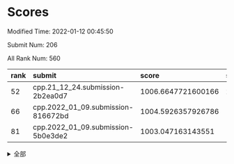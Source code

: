 # Scores

Modified Time: 2022-01-12 00:45:50

Submit Num: 206

All Rank Num: 560

| rank |               submit               |       score        |       sigma        | pk_num |
| :--- | :--------------------------------- | :----------------- | :----------------- | :----- |
| 52   | cpp.21_12_24.submission-2b2ea0d7   | 1006.6647721600166 | 2.449923258682666  | 7      |
| 66   | cpp.2022_01_09.submission-816672bd | 1004.5926357926786 | 1.6727662424353005 | 13     |
| 81   | cpp.2022_01_09.submission-5b0e3de2 | 1003.047163143551  | 1.7665949659062092 | 11     |


<details>
<summary>全部</summary>

| rank |                 submit                 |       score        |       sigma        | pk_num |
| :--- | :------------------------------------- | :----------------- | :----------------- | :----- |
| 1    | gobigger.level_3.submission_level_3_36 | 1018.1914451003805 | 3.323126603487021  | 8      |
| 2    | gobigger.level_3.submission_level_3_28 | 1014.2377599307946 | 2.3908693336743174 | 11     |
| 3    | gobigger.level_3.submission_level_3_1  | 1013.949699877437  | 2.122641260774649  | 11     |
| 4    | gobigger.level_3.submission_level_3_2  | 1013.6667379003886 | 2.319369491382292  | 8      |
| 5    | gobigger.level_3.submission_level_3_0  | 1013.1397595111216 | 2.1122612641551357 | 8      |
| 6    | gobigger.level_3.submission_level_3_14 | 1012.7161569687747 | 2.3105988204641497 | 11     |
| 7    | gobigger.level_3.submission_level_3_29 | 1012.6384408785575 | 2.177506632404992  | 10     |
| 8    | gobigger.level_3.submission_level_3_15 | 1012.3991101830944 | 1.9917223606672407 | 11     |
| 9    | gobigger.level_3.submission_level_3_35 | 1012.3863447629833 | 2.0780709455883684 | 10     |
| 10   | gobigger.level_3.submission_level_3_47 | 1012.3404508822211 | 2.0302352452170522 | 9      |
| 11   | gobigger.level_3.submission_level_3_22 | 1012.2122266807836 | 1.6826592812341736 | 15     |
| 12   | gobigger.level_3.submission_level_3_38 | 1012.1676696801303 | 2.2258662445753075 | 9      |
| 13   | gobigger.level_3.submission_level_3_4  | 1012.1152706276797 | 1.9663352057495869 | 12     |
| 14   | gobigger.level_3.submission_level_3_7  | 1011.9607657134369 | 2.113640848169495  | 12     |
| 15   | gobigger.level_3.submission_level_3_25 | 1011.9557697106986 | 2.1030104713092155 | 13     |
| 16   | gobigger.level_3.submission_level_3_21 | 1011.8427633852762 | 1.9725811939887907 | 12     |
| 17   | gobigger.level_3.submission_level_3_44 | 1011.5509065742907 | 2.461230111783384  | 10     |
| 18   | gobigger.level_3.submission_level_3_18 | 1011.4653987864833 | 2.000221126058385  | 10     |
| 19   | gobigger.level_3.submission_level_3_24 | 1011.3940031870775 | 2.665214878485512  | 9      |
| 20   | gobigger.level_3.submission_level_3_27 | 1011.2490646473993 | 2.027506269622386  | 12     |
| 21   | gobigger.level_3.submission_level_3_37 | 1011.1383337500591 | 2.1504393772962773 | 10     |
| 22   | gobigger.level_3.submission_level_3_26 | 1011.0947299585349 | 2.006292055762478  | 12     |
| 23   | gobigger.level_3.submission_level_3_11 | 1010.8265428621785 | 2.2319322707296276 | 10     |
| 24   | gobigger.level_3.submission_level_3_40 | 1010.6884718733646 | 1.5783454649521607 | 14     |
| 25   | gobigger.level_3.submission_level_3_13 | 1010.5361046551782 | 1.8999986597176834 | 12     |
| 26   | gobigger.level_3.submission_level_3_45 | 1010.5263046256623 | 2.2597712587265515 | 10     |
| 27   | gobigger.level_3.submission_level_3_12 | 1010.5070957207    | 2.1239917734479827 | 10     |
| 28   | gobigger.level_3.submission_level_3_34 | 1010.4834645362242 | 2.3950006595938333 | 9      |
| 29   | gobigger.level_3.submission_level_3_17 | 1010.4323675272192 | 1.91852228907417   | 11     |
| 30   | gobigger.level_3.submission_level_3_8  | 1010.2571662687324 | 2.188115439759396  | 10     |
| 31   | gobigger.level_3.submission_level_3_6  | 1010.0016569007579 | 1.7563140802202517 | 13     |
| 32   | gobigger.level_3.submission_level_3_20 | 1009.9725414449647 | 1.8873906615143783 | 12     |
| 33   | gobigger.level_3.submission_level_3_19 | 1009.8903477756012 | 1.897151663064014  | 13     |
| 34   | gobigger.level_3.submission_level_3_3  | 1009.8821106168098 | 1.9920656204648468 | 12     |
| 35   | gobigger.level_3.submission_level_3_32 | 1009.8134826925499 | 1.9595179375604443 | 9      |
| 36   | gobigger.level_3.submission_level_3_42 | 1009.7388109608254 | 1.9780211830036776 | 10     |
| 37   | gobigger.level_1.submission_level_1_35 | 1009.4309739139046 | 2.553018004139347  | 7      |
| 38   | gobigger.level_3.submission_level_3_5  | 1009.4264321832483 | 1.9139720199049706 | 11     |
| 39   | gobigger.level_3.submission_level_3_48 | 1009.278531751615  | 1.9835415918348256 | 11     |
| 40   | gobigger.level_3.submission_level_3_10 | 1009.2596098654052 | 1.8416027655223994 | 11     |
| 41   | gobigger.level_3.submission_level_3_46 | 1009.0858945894862 | 1.7520706506252712 | 11     |
| 42   | gobigger.level_3.submission_level_3_33 | 1008.9128476127797 | 1.8398208900706465 | 10     |
| 43   | gobigger.level_3.submission_level_3_41 | 1008.834271618232  | 1.9570642775961853 | 10     |
| 44   | gobigger.level_3.submission_level_3_23 | 1008.543626473429  | 2.1751157239010195 | 10     |
| 45   | gobigger.level_3.submission_level_3_31 | 1008.3164947243765 | 1.9864387389523792 | 14     |
| 46   | gobigger.level_3.submission_level_3_49 | 1008.1419037926217 | 1.6935015094161    | 12     |
| 47   | gobigger.level_3.submission_level_3_16 | 1008.067416835388  | 2.11819962295886   | 9      |
| 48   | gobigger.level_3.submission_level_3_9  | 1007.9439671685506 | 2.272213830799789  | 9      |
| 49   | gobigger.level_3.submission_level_3_43 | 1007.1434985686288 | 1.7832674385582103 | 12     |
| 50   | gobigger.level_1.submission_level_1_47 | 1007.0595301692784 | 2.0600085084483    | 11     |
| 51   | gobigger.level_3.submission_level_3_30 | 1006.680030544873  | 1.932983138981331  | 11     |
| 52   | cpp.21_12_24.submission-2b2ea0d7       | 1006.6647721600166 | 2.449923258682666  | 7      |
| 53   | gobigger.level_1.submission_level_1_25 | 1006.5238983112104 | 1.8920730680129263 | 10     |
| 54   | gobigger.level_1.submission_level_1_21 | 1006.4041090977327 | 1.8147613066427037 | 13     |
| 55   | gobigger.level_1.submission_level_1_27 | 1006.2729825302255 | 2.069314697775869  | 7      |
| 56   | gobigger.level_1.submission_level_1_41 | 1006.2566394359214 | 2.180539747291255  | 6      |
| 57   | gobigger.level_3.submission_level_3_39 | 1005.8594740499383 | 2.0646674477643474 | 10     |
| 58   | gobigger.level_1.submission_level_1_13 | 1005.7077047971413 | 1.7719557019036056 | 9      |
| 59   | gobigger.level_1.submission_level_1_9  | 1005.6749496380266 | 1.6915716309866622 | 12     |
| 60   | gobigger.level_1.submission_level_1_44 | 1005.6369123524925 | 1.7256181440216318 | 13     |
| 61   | gobigger.jsonzb.submission_level_4_0   | 1005.5145293668629 | 1.5543170150538455 | 13     |
| 62   | gobigger.level_1.submission_level_1_6  | 1005.1871545779135 | 1.8804300928146216 | 11     |
| 63   | gobigger.level_1.submission_level_1_8  | 1005.1498687869283 | 1.9727355992087472 | 8      |
| 64   | gobigger.level_1.submission_level_1_30 | 1004.9575930647787 | 1.7958418814484194 | 11     |
| 65   | gobigger.level_1.submission_level_1_3  | 1004.6373561280844 | 2.0425919078813637 | 9      |
| 66   | cpp.2022_01_09.submission-816672bd     | 1004.5926357926786 | 1.6727662424353005 | 13     |
| 67   | gobigger.level_1.submission_level_1_33 | 1004.2279857995554 | 1.968285565846102  | 9      |
| 68   | gobigger.level_1.submission_level_1_5  | 1004.1264990041135 | 1.8740619397637237 | 11     |
| 69   | gobigger.level_1.submission_level_1_16 | 1003.9944007256603 | 1.859882382166859  | 10     |
| 70   | gobigger.level_1.submission_level_1_29 | 1003.9131511414795 | 1.7298335242427347 | 13     |
| 71   | gobigger.level_1.submission_level_1_2  | 1003.9103316382309 | 1.7664618206218592 | 12     |
| 72   | gobigger.level_1.submission_level_1_14 | 1003.8220676680639 | 2.144434816620551  | 8      |
| 73   | gobigger.level_1.submission_level_1_36 | 1003.786383049115  | 1.86258482150919   | 11     |
| 74   | gobigger.level_1.submission_level_1_31 | 1003.781821168983  | 1.6796606440097588 | 12     |
| 75   | gobigger.level_1.submission_level_1_42 | 1003.7033834143297 | 1.658316408309531  | 11     |
| 76   | gobigger.level_1.submission_level_1_4  | 1003.6222553306383 | 1.8337280416305806 | 10     |
| 77   | gobigger.level_1.submission_level_1_43 | 1003.5242093017308 | 1.621482399821376  | 13     |
| 78   | gobigger.level_1.submission_level_1_15 | 1003.2587064945479 | 1.707483586599409  | 12     |
| 79   | gobigger.level_1.submission_level_1_32 | 1003.2465405318934 | 1.879599918773102  | 9      |
| 80   | gobigger.level_1.submission_level_1_18 | 1003.191213190886  | 1.7026560607055117 | 12     |
| 81   | cpp.2022_01_09.submission-5b0e3de2     | 1003.047163143551  | 1.7665949659062092 | 11     |
| 82   | gobigger.level_1.submission_level_1_39 | 1002.9990915923939 | 1.7282695714037337 | 11     |
| 83   | gobigger.level_1.submission_level_1_45 | 1002.9435654475104 | 1.819075988508159  | 10     |
| 84   | gobigger.level_1.submission_level_1_46 | 1002.8976298965674 | 1.9311827382178988 | 9      |
| 85   | gobigger.level_1.submission_level_1_1  | 1002.6726176846789 | 2.137702223427073  | 10     |
| 86   | gobigger.level_1.submission_level_1_49 | 1002.5481217863039 | 1.620887351934275  | 15     |
| 87   | gobigger.level_1.submission_level_1_38 | 1002.5305034479576 | 1.8880868647308722 | 10     |
| 88   | gobigger.level_1.submission_level_1_34 | 1002.5102558594336 | 1.6837477421215765 | 11     |
| 89   | gobigger.level_1.submission_level_1_22 | 1002.1661010068818 | 2.200758854475332  | 7      |
| 90   | gobigger.level_1.submission_level_1_12 | 1002.108307147575  | 1.9905953288286866 | 9      |
| 91   | gobigger.level_1.submission_level_1_17 | 1002.1073589744478 | 1.8018263333073328 | 11     |
| 92   | gobigger.level_1.submission_level_1_37 | 1002.0432292597999 | 1.9563111898942396 | 11     |
| 93   | gobigger.level_1.submission_level_1_26 | 1002.0133872357035 | 2.119287190361071  | 9      |
| 94   | gobigger.level_1.submission_level_1_24 | 1001.9384371939922 | 1.653756114833152  | 14     |
| 95   | gobigger.level_1.submission_level_1_23 | 1001.8425321452883 | 1.5940322219204164 | 14     |
| 96   | gobigger.level_1.submission_level_1_48 | 1001.8209169432819 | 1.7816572976645815 | 8      |
| 97   | gobigger.level_1.submission_level_1_7  | 1001.8166998470858 | 1.7166875325742361 | 12     |
| 98   | gobigger.level_1.submission_level_1_19 | 1001.3962072330442 | 1.9901603349225552 | 7      |
| 99   | gobigger.level_1.submission_level_1_28 | 1001.3696831377358 | 1.6657057683941021 | 12     |
| 100  | gobigger.level_1.submission_level_1_11 | 1001.2020624967637 | 1.6333510058945933 | 13     |
| 101  | gobigger.level_1.submission_level_1_20 | 1001.0590777658783 | 1.7361496800963192 | 9      |
| 102  | gobigger.level_1.submission_level_1_40 | 1000.7208410861456 | 1.9996155558589666 | 10     |
| 103  | gobigger.level_1.submission_level_1_0  | 999.9184022989643  | 1.6460208652210975 | 12     |
| 104  | gobigger.level_1.submission_level_1_10 | 999.4348839545846  | 1.920639198259075  | 10     |
| 105  | gobigger.random.submission_random_46   | 999.3172194472174  | 1.7823144797840509 | 8      |
| 106  | gobigger.random.submission_random_19   | 998.686111593646   | 2.0898689065428138 | 7      |
| 107  | gobigger.random.submission_random_0    | 998.3689262818102  | 1.6289226612924914 | 12     |
| 108  | gobigger.random.submission_random_31   | 997.9394819178283  | 1.6980633199980577 | 12     |
| 109  | gobigger.random.submission_random_35   | 997.8767415439772  | 1.8021157787596094 | 12     |
| 110  | gobigger.random.submission_random_49   | 997.8329888222527  | 1.5223721911940309 | 13     |
| 111  | gobigger.random.submission_random_14   | 997.8241911084135  | 1.9248040949583254 | 10     |
| 112  | gobigger.level_2.submission_level_2_31 | 997.7771578483828  | 1.8318256683904732 | 10     |
| 113  | gobigger.random.submission_random_17   | 997.761837072615   | 1.6253536993692645 | 12     |
| 114  | gobigger.random.submission_random_8    | 997.6635866243124  | 1.6871150637163703 | 12     |
| 115  | gobigger.random.submission_random_15   | 997.6448245165852  | 1.6413565934942207 | 12     |
| 116  | gobigger.random.submission_random_22   | 997.6054619987616  | 1.636600168231674  | 11     |
| 117  | gobigger.random.submission_random_18   | 997.5904607159077  | 1.5491628938862883 | 12     |
| 118  | gobigger.random.submission_random_13   | 997.5271502204217  | 1.7074831444507217 | 11     |
| 119  | gobigger.random.submission_random_2    | 997.5036329251212  | 1.8087885241307085 | 11     |
| 120  | gobigger.random.submission_random_39   | 997.3793268433537  | 1.9882017649663204 | 8      |
| 121  | gobigger.random.submission_random_9    | 997.2127090040268  | 1.693701391955772  | 11     |
| 122  | gobigger.random.submission_random_25   | 997.165218988225   | 1.6676978341118849 | 12     |
| 123  | gobigger.random.submission_random_1    | 997.0880899711875  | 1.877496922079109  | 11     |
| 124  | gobigger.random.submission_random_26   | 996.7843810012508  | 1.6771111642810783 | 11     |
| 125  | gobigger.random.submission_random_20   | 996.7587854129102  | 1.8460901764733468 | 11     |
| 126  | gobigger.level_2.submission_level_2_27 | 996.7229102902646  | 1.7967344712042654 | 9      |
| 127  | gobigger.random.submission_random_36   | 996.6099995520854  | 1.7756038207368374 | 13     |
| 128  | gobigger.random.submission_random_29   | 996.586778968644   | 1.487535950462013  | 14     |
| 129  | gobigger.random.submission_random_24   | 996.4033041698738  | 1.6053055290471931 | 13     |
| 130  | gobigger.random.submission_random_7    | 996.3852580556413  | 1.8626621042235223 | 10     |
| 131  | gobigger.random.submission_random_44   | 996.3565443604431  | 1.6419318649852697 | 12     |
| 132  | gobigger.random.submission_random_30   | 996.2684038320815  | 1.8813617056923948 | 10     |
| 133  | gobigger.level_2.submission_level_2_49 | 996.202012831509   | 1.872672267931191  | 12     |
| 134  | gobigger.random.submission_random_40   | 996.1345030737909  | 1.6344125771381235 | 10     |
| 135  | gobigger.random.submission_random_5    | 995.9949699737234  | 1.5746466148525617 | 13     |
| 136  | gobigger.random.submission_random_38   | 995.9272479880335  | 1.8889670138801036 | 10     |
| 137  | gobigger.level_2.submission_level_2_15 | 995.8956588317183  | 1.8875850211802008 | 12     |
| 138  | gobigger.level_2.submission_level_2_21 | 995.8945409628944  | 1.8788020675228296 | 9      |
| 139  | gobigger.level_2.submission_level_2_38 | 995.8805250420561  | 1.6742912449576757 | 15     |
| 140  | gobigger.random.submission_random_6    | 995.6124650276927  | 1.8133677415019962 | 11     |
| 141  | gobigger.level_2.submission_level_2_33 | 995.6099342110739  | 1.664380481939148  | 13     |
| 142  | gobigger.level_2.submission_level_2_12 | 995.4575750799664  | 1.753272437225704  | 10     |
| 143  | gobigger.level_2.submission_level_2_40 | 995.4460319129233  | 1.8205919074199177 | 12     |
| 144  | gobigger.random.submission_random_41   | 995.4250200501206  | 1.8826985737720388 | 9      |
| 145  | gobigger.random.submission_random_32   | 995.3694694134562  | 2.0387410034146987 | 9      |
| 146  | gobigger.random.submission_random_43   | 995.3449479436698  | 1.726411381988914  | 10     |
| 147  | gobigger.level_2.submission_level_2_25 | 995.3432430133868  | 1.8501725744491042 | 12     |
| 148  | gobigger.level_2.submission_level_2_24 | 995.3269101706876  | 2.0826028061140893 | 9      |
| 149  | gobigger.random.submission_random_10   | 995.2134801184538  | 1.765267730442573  | 12     |
| 150  | gobigger.random.submission_random_42   | 995.2006284019541  | 1.7381820767363867 | 12     |
| 151  | gobigger.level_2.submission_level_2_37 | 995.1919320707902  | 1.6965879070290202 | 14     |
| 152  | gobigger.level_2.submission_level_2_19 | 995.1331603651983  | 1.9958725240931794 | 8      |
| 153  | gobigger.random.submission_random_11   | 995.1090367370485  | 1.8873639038072436 | 11     |
| 154  | gobigger.random.submission_random_4    | 995.0877565009579  | 1.645971711696316  | 13     |
| 155  | gobigger.random.submission_random_34   | 994.862585771472   | 1.9561580801308238 | 10     |
| 156  | gobigger.random.submission_random_45   | 994.8552664533509  | 1.6375895134913638 | 12     |
| 157  | gobigger.random.submission_random_48   | 994.7896594390236  | 1.8836479395924122 | 9      |
| 158  | gobigger.random.submission_random_47   | 994.6827294832198  | 1.93283342827676   | 10     |
| 159  | gobigger.random.submission_random_16   | 994.5800893930666  | 1.9365334320101182 | 9      |
| 160  | gobigger.level_2.submission_level_2_35 | 994.4605810710617  | 1.6667594169785747 | 11     |
| 161  | gobigger.random.submission_random_27   | 994.390080717248   | 1.777327963793629  | 11     |
| 162  | gobigger.random.submission_random_12   | 994.2725671874296  | 1.749234059758892  | 15     |
| 163  | gobigger.random.submission_random_21   | 994.1175559799248  | 1.9908735352733542 | 11     |
| 164  | gobigger.random.submission_random_28   | 994.1140018478649  | 1.6864215221877354 | 12     |
| 165  | gobigger.random.submission_random_37   | 994.0504783229172  | 1.566385411862301  | 14     |
| 166  | gobigger.level_2.submission_level_2_5  | 993.758040471433   | 1.9297194442631667 | 13     |
| 167  | gobigger.level_2.submission_level_2_29 | 993.7395217007768  | 2.232603011344824  | 8      |
| 168  | gobigger.random.submission_random_23   | 993.7145820667347  | 1.6611502517893248 | 11     |
| 169  | gobigger.level_2.submission_level_2_36 | 993.6500358775268  | 1.6693997802069827 | 12     |
| 170  | gobigger.level_2.submission_level_2_11 | 993.6153778682691  | 1.9643614331435146 | 11     |
| 171  | gobigger.level_2.submission_level_2_17 | 993.5882839426887  | 1.8254026368380678 | 11     |
| 172  | gobigger.level_2.submission_level_2_10 | 993.5143964503369  | 1.7239111562024547 | 12     |
| 173  | gobigger.level_2.submission_level_2_32 | 993.2245391240577  | 1.7648898521628986 | 12     |
| 174  | gobigger.level_2.submission_level_2_46 | 993.2227858470803  | 1.8941936248573596 | 11     |
| 175  | gobigger.level_2.submission_level_2_26 | 993.1478892349617  | 1.6529678507531513 | 15     |
| 176  | gobigger.level_2.submission_level_2_16 | 993.0373900483038  | 1.790483958875441  | 13     |
| 177  | gobigger.random.submission_random_3    | 992.9305063294586  | 1.7919684256545145 | 10     |
| 178  | gobigger.level_2.submission_level_2_23 | 992.8631433495725  | 2.1138775080686476 | 9      |
| 179  | gobigger.level_2.submission_level_2_2  | 992.8479709427581  | 1.9608505212004819 | 13     |
| 180  | gobigger.level_2.submission_level_2_42 | 992.8404669480294  | 1.8073373866905356 | 14     |
| 181  | gobigger.level_2.submission_level_2_20 | 992.7225967248086  | 1.964392702691789  | 9      |
| 182  | gobigger.level_2.submission_level_2_0  | 992.7068472704584  | 1.5374630698538683 | 15     |
| 183  | gobigger.level_2.submission_level_2_43 | 992.6321918633821  | 1.5833331264047055 | 13     |
| 184  | gobigger.level_2.submission_level_2_39 | 992.4690810276774  | 2.214816916559341  | 10     |
| 185  | gobigger.level_2.submission_level_2_47 | 992.166341320799   | 2.0098651993172436 | 9      |
| 186  | gobigger.level_2.submission_level_2_14 | 991.9579185075858  | 1.7179038471217367 | 11     |
| 187  | gobigger.level_2.submission_level_2_34 | 991.9396279815787  | 2.1157362530894224 | 9      |
| 188  | gobigger.random.submission_random_33   | 991.911877038306   | 1.6733557199840616 | 14     |
| 189  | gobigger.level_2.submission_level_2_3  | 991.6479332496916  | 1.8471510464988836 | 11     |
| 190  | gobigger.level_2.submission_level_2_7  | 991.1895733400048  | 2.3725211282587946 | 8      |
| 191  | gobigger.level_2.submission_level_2_48 | 991.1860784003587  | 2.0481578702864023 | 9      |
| 192  | gobigger.level_2.submission_level_2_13 | 991.1017556791468  | 2.0360908376761024 | 11     |
| 193  | gobigger.level_2.submission_level_2_30 | 991.0137398544609  | 1.6256604788035118 | 14     |
| 194  | gobigger.level_2.submission_level_2_1  | 990.9220755128191  | 2.3311971195702106 | 11     |
| 195  | gobigger.level_2.submission_level_2_6  | 990.8923943198173  | 2.2262755533405163 | 8      |
| 196  | gobigger.level_2.submission_level_2_4  | 990.0236702614384  | 2.1443977629326096 | 10     |
| 197  | gobigger.level_2.submission_level_2_28 | 989.6631289446385  | 2.2305347917616203 | 11     |
| 198  | gobigger.level_2.submission_level_2_18 | 989.4862472016994  | 1.9571072702237133 | 13     |
| 199  | gobigger.none.submission_none_1        | 988.5678418315975  | 2.088029407862794  | 12     |
| 200  | gobigger.level_2.submission_level_2_44 | 988.398642497928   | 1.964414186525146  | 11     |
| 201  | gobigger.level_2.submission_level_2_22 | 988.37140953588    | 2.0527132276490794 | 12     |
| 202  | gobigger.level_2.submission_level_2_45 | 987.4249118589519  | 2.339239633698055  | 9      |
| 203  | gobigger.level_2.submission_level_2_41 | 987.1963756968566  | 2.0987417921820586 | 11     |
| 204  | gobigger.level_2.submission_level_2_8  | 986.9102807223921  | 2.4726959757178717 | 10     |
| 205  | gobigger.level_2.submission_level_2_9  | 985.3141936303191  | 2.7152949138043336 | 7      |
| 206  | gobigger.none.submission_none_0        | 980.0301642461483  | 2.727275283348889  | 10     |

</details>